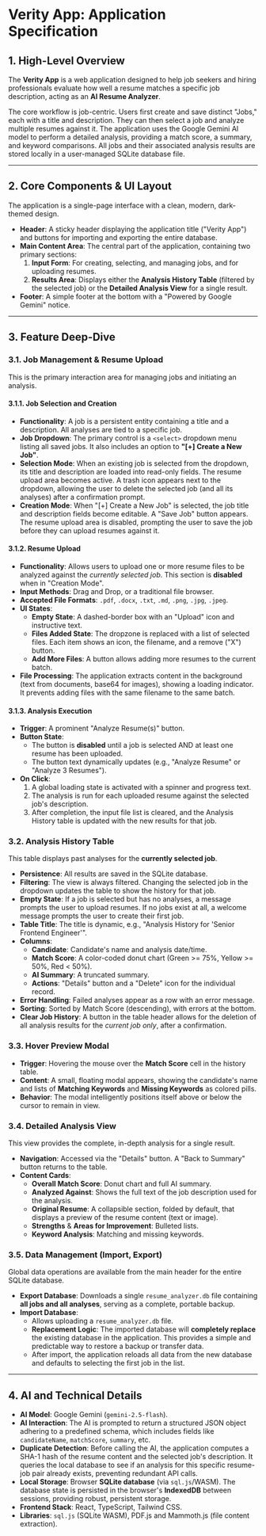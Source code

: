 # Verity App: Application Specification

## 1. High-Level Overview

The **Verity App** is a web application designed to help job seekers and hiring professionals evaluate how well a resume matches a specific job description, acting as an **AI Resume Analyzer**.

The core workflow is job-centric. Users first create and save distinct "Jobs," each with a title and description. They can then select a job and analyze multiple resumes against it. The application uses the Google Gemini AI model to perform a detailed analysis, providing a match score, a summary, and keyword comparisons. All jobs and their associated analysis results are stored locally in a user-managed SQLite database file.

---

## 2. Core Components & UI Layout

The application is a single-page interface with a clean, modern, dark-themed design.

-   **Header**: A sticky header displaying the application title ("Verity App") and buttons for importing and exporting the entire database.
-   **Main Content Area**: The central part of the application, containing two primary sections:
    1.  **Input Form**: For creating, selecting, and managing jobs, and for uploading resumes.
    2.  **Results Area**: Displays either the **Analysis History Table** (filtered by the selected job) or the **Detailed Analysis View** for a single result.
-   **Footer**: A simple footer at the bottom with a "Powered by Google Gemini" notice.

---

## 3. Feature Deep-Dive

### 3.1. Job Management & Resume Upload

This is the primary interaction area for managing jobs and initiating an analysis.

#### 3.1.1. Job Selection and Creation

-   **Functionality**: A job is a persistent entity containing a title and a description. All analyses are tied to a specific job.
-   **Job Dropdown**: The primary control is a `<select>` dropdown menu listing all saved jobs. It also includes an option to **"[+] Create a New Job"**.
-   **Selection Mode**: When an existing job is selected from the dropdown, its title and description are loaded into read-only fields. The resume upload area becomes active. A trash icon appears next to the dropdown, allowing the user to delete the selected job (and all its analyses) after a confirmation prompt.
-   **Creation Mode**: When "[+] Create a New Job" is selected, the job title and description fields become editable. A "Save Job" button appears. The resume upload area is disabled, prompting the user to save the job before they can upload resumes against it.

#### 3.1.2. Resume Upload

-   **Functionality**: Allows users to upload one or more resume files to be analyzed against the *currently selected job*. This section is **disabled** when in "Creation Mode".
-   **Input Methods**: Drag and Drop, or a traditional file browser.
-   **Accepted File Formats**: `.pdf`, `.docx`, `.txt`, `.md`, `.png`, `.jpg`, `.jpeg`.
-   **UI States**:
    -   **Empty State**: A dashed-border box with an "Upload" icon and instructive text.
    -   **Files Added State**: The dropzone is replaced with a list of selected files. Each item shows an icon, the filename, and a remove ("X") button.
    -   **Add More Files**: A button allows adding more resumes to the current batch.
-   **File Processing**: The application extracts content in the background (text from documents, base64 for images), showing a loading indicator. It prevents adding files with the same filename to the same batch.

#### 3.1.3. Analysis Execution

-   **Trigger**: A prominent "Analyze Resume(s)" button.
-   **Button State**:
    -   The button is **disabled** until a job is selected AND at least one resume has been uploaded.
    -   The button text dynamically updates (e.g., "Analyze Resume" or "Analyze 3 Resumes").
-   **On Click**:
    1.  A global loading state is activated with a spinner and progress text.
    2.  The analysis is run for each uploaded resume against the selected job's description.
    3.  After completion, the input file list is cleared, and the Analysis History table is updated with the new results for that job.

### 3.2. Analysis History Table

This table displays past analyses for the **currently selected job**.

-   **Persistence**: All results are saved in the SQLite database.
-   **Filtering**: The view is always filtered. Changing the selected job in the dropdown updates the table to show the history for that job.
-   **Empty State**: If a job is selected but has no analyses, a message prompts the user to upload resumes. If no jobs exist at all, a welcome message prompts the user to create their first job.
-   **Table Title**: The title is dynamic, e.g., "Analysis History for 'Senior Frontend Engineer'".
-   **Columns**:
    -   **Candidate**: Candidate's name and analysis date/time.
    -   **Match Score**: A color-coded donut chart (Green >= 75%, Yellow >= 50%, Red < 50%).
    -   **AI Summary**: A truncated summary.
    -   **Actions**: "Details" button and a "Delete" icon for the individual record.
-   **Error Handling**: Failed analyses appear as a row with an error message.
-   **Sorting**: Sorted by Match Score (descending), with errors at the bottom.
-   **Clear Job History**: A button in the table header allows for the deletion of all analysis results for the *current job only*, after a confirmation.

### 3.3. Hover Preview Modal

-   **Trigger**: Hovering the mouse over the **Match Score** cell in the history table.
-   **Content**: A small, floating modal appears, showing the candidate's name and lists of **Matching Keywords** and **Missing Keywords** as colored pills.
-   **Behavior**: The modal intelligently positions itself above or below the cursor to remain in view.

### 3.4. Detailed Analysis View

This view provides the complete, in-depth analysis for a single result.

-   **Navigation**: Accessed via the "Details" button. A "Back to Summary" button returns to the table.
-   **Content Cards**:
    -   **Overall Match Score**: Donut chart and full AI summary.
    -   **Analyzed Against**: Shows the full text of the job description used for the analysis.
    -   **Original Resume**: A collapsible section, folded by default, that displays a preview of the resume content (text or image).
    -   **Strengths** & **Areas for Improvement**: Bulleted lists.
    -   **Keyword Analysis**: Matching and missing keywords.

### 3.5. Data Management (Import, Export)

Global data operations are available from the main header for the entire SQLite database.

-   **Export Database**: Downloads a single `resume_analyzer.db` file containing **all jobs and all analyses**, serving as a complete, portable backup.
-   **Import Database**:
    -   Allows uploading a `resume_analyzer.db` file.
    -   **Replacement Logic**: The imported database will **completely replace** the existing database in the application. This provides a simple and predictable way to restore a backup or transfer data.
    -   After import, the application reloads all data from the new database and defaults to selecting the first job in the list.

---

## 4. AI and Technical Details

-   **AI Model**: Google Gemini (`gemini-2.5-flash`).
-   **AI Interaction**: The AI is prompted to return a structured JSON object adhering to a predefined schema, which includes fields like `candidateName`, `matchScore`, `summary`, etc.
-   **Duplicate Detection**: Before calling the AI, the application computes a SHA-1 hash of the resume content and the selected job's description. It queries the local database to see if an analysis for this specific resume-job pair already exists, preventing redundant API calls.
-   **Local Storage**: Browser **SQLite database** (via `sql.js`/WASM). The database state is persisted in the browser's **IndexedDB** between sessions, providing robust, persistent storage.
-   **Frontend Stack**: React, TypeScript, Tailwind CSS.
-   **Libraries**: `sql.js` (SQLite WASM), PDF.js and Mammoth.js (file content extraction).
